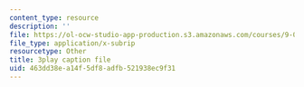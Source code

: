 ```yaml
---
content_type: resource
description: ''
file: https://ol-ocw-studio-app-production.s3.amazonaws.com/courses/9-00sc-introduction-to-psychology-fall-2011/463dd38ea14f5df8adfb521938ec9f31_qZdm4mpQA_8.vtt
file_type: application/x-subrip
resourcetype: Other
title: 3play caption file
uid: 463dd38e-a14f-5df8-adfb-521938ec9f31
---
```

